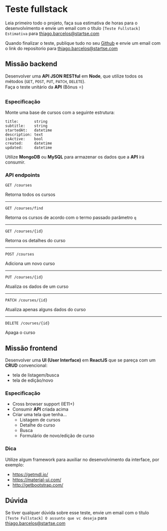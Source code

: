 # Teste fullstack

Leia primeiro todo o projeto, faça sua estimativa de horas para o desenvolvimento e envie um email com o título `[Teste Fullstack] Estimativa` para thiago.barcelos@startse.com

Quando finalizar o teste, publique tudo no seu [Github](https://github.com) e envie um email com o link do repositorio para thiago.barcelos@startse.com

## Missão backend

Desenvolver uma **API JSON RESTful** em **Node**, que utilize todos os métodos (`GET`, `POST`, `PUT`, `PATCH`, `DELETE`).  
Faça o teste unitário da **API** (Bônus :star:)

### Especificação

Monte uma base de cursos com a seguinte estrutura:

```
title:       string
subtitle:    string
startedAt:   datetime
description: text
isActive:    bool
created:     datetime
updated:     datetime
```

Utilize **MongoDB** ou **MySQL** para armazenar os dados que a **API** irá consumir.

### API endpoints

`GET /courses`

Retorna todos os cursos

---

`GET /courses/find`

Retorna os cursos de acordo com o termo passado parâmetro `q`

---

`GET /courses/{id}`

Retorna os detalhes do curso

---

`POST /courses`

Adiciona um novo curso

---

`PUT /courses/{id}`

Atualiza os dados de um curso

---

`PATCH /courses/{id}`

Atualiza apenas alguns dados do curso

---

`DELETE /courses/{id}`

Apaga o curso


## Missão frontend

Desenvolver uma **UI (User Interface)** em **ReactJS** que se pareça com um **CRUD** convencional: 

- tela de listagem/busca
- tela de edição/novo

### Especificação

- Cross browser support (IE11+)
- Consumir **API** criada acima
- Criar uma tela que tenha...
    - Listagem de cursos
    - Detalhe do curso
    - Busca
    - Formulário de novo/edição de curso

### Dica

Utilize algum framework para auxiliar no desenvolvimento da interface, por exemplo:

- https://getmdl.io/
- https://material-ui.com/
- http://getbootstrap.com/

## Dúvida

Se tiver qualquer dúvida sobre esse teste, envie um email com o título `[Teste Fullstack] O assunto que vc deseja` para thiago.barcelos@startse.com
